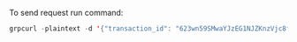 To send request run command:
```scala
grpcurl -plaintext -d '{"transaction_id": "623wn59SMwaYJzEG1NJZKnzVjc8fm3Dvyo2s8zRjaeBJ"}' localhost:6865 wavesenterprise.ConfidentialContractService/ConfidentialExecutedTxByExecutableTxId
```
